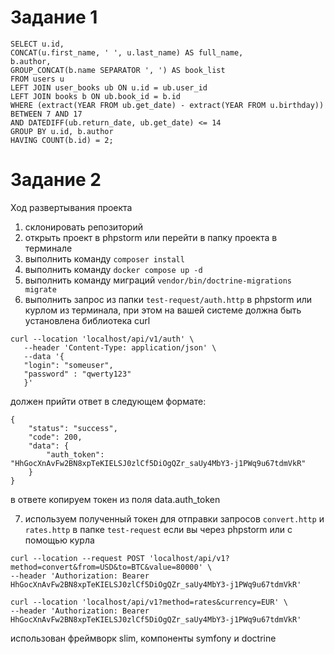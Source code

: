 # Задание 1
````
SELECT u.id,
CONCAT(u.first_name, ' ', u.last_name) AS full_name,
b.author,
GROUP_CONCAT(b.name SEPARATOR ', ') AS book_list
FROM users u
LEFT JOIN user_books ub ON u.id = ub.user_id
LEFT JOIN books b ON ub.book_id = b.id
WHERE (extract(YEAR FROM ub.get_date) - extract(YEAR FROM u.birthday)) BETWEEN 7 AND 17
AND DATEDIFF(ub.return_date, ub.get_date) <= 14
GROUP BY u.id, b.author
HAVING COUNT(b.id) = 2;
````
# Задание 2
Ход развертывания проекта
1. склонировать репозиторий
2. открыть проект в phpstorm или перейти в папку проекта в терминале
3. выполнить команду `composer install`
4. выполнить команду `docker compose up -d`
5. выполнить команду миграций `vendor/bin/doctrine-migrations migrate`
6. выполнить запрос из папки `test-request/auth.http` в phpstorm
или курлом из терминала, при этом на вашей системе должна быть установлена библиотека curl
````
curl --location 'localhost/api/v1/auth' \
   --header 'Content-Type: application/json' \
   --data '{
   "login": "someuser",
   "password" : "qwerty123"
   }'
````
должен прийти ответ в следующем формате:
````
{
    "status": "success",
    "code": 200,
    "data": {
        "auth_token": "HhGocXnAvFw2BN8xpTeKIELSJ0zlCf5DiOgQZr_saUy4MbY3-j1PWq9u67tdmVkR"
    }
}
````
в ответе копируем токен из поля data.auth_token

7. используем полученный токен для отправки запросов `convert.http` и `rates.http` в папке `test-request` если вы через phpstorm
или с помощью курла
````
curl --location --request POST 'localhost/api/v1?method=convert&from=USD&to=BTC&value=80000' \
--header 'Authorization: Bearer HhGocXnAvFw2BN8xpTeKIELSJ0zlCf5DiOgQZr_saUy4MbY3-j1PWq9u67tdmVkR'
````
````
curl --location 'localhost/api/v1?method=rates&currency=EUR' \
--header 'Authorization: Bearer HhGocXnAvFw2BN8xpTeKIELSJ0zlCf5DiOgQZr_saUy4MbY3-j1PWq9u67tdmVkR'
````
использован фреймворк slim, компоненты symfony и doctrine